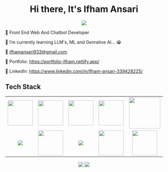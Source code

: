 <body>
  <div align="center">
    <h1> Hi there, It's Ifham Ansari<a href="https://ameenhamza.github.io/Portfolio-theme/"></h1>
  </div>
<p align="center">
<a href="https://github.com/Ifham-Ansari"><img src="https://readme-typing-svg.herokuapp.com/?lines=Front+End+Web+Developer;Chatbot+Developer;Java+Developer;&font=Roboto&size=26&duration=3500&pause=500&center=true&width=500&height=50&color=eab676"></a>
	

🤵 Front End Web And Chatbot Developer 

📓 I’m currently learning LLM's, ML and Genrative AI... 😭

📧  ifhamansari933@gmail.com

🎨 Portfolio: https://portfolio-ifham.netlify.app/

💼 LinkedIn: https://www.linkedin.com/in/ifham-ansari-339428225/

 
<h2>Tech Stack</h2>

<table width="100">
<tr>

 <td align='center'>
        <img src="https://upload.wikimedia.org/wikipedia/commons/thumb/3/38/HTML5_Badge.svg/600px-HTML5_Badge.svg.png"  width="80">
    </td>

<td align='center' width="200">
        <img src="https://cdn.pixabay.com/photo/2017/08/05/11/16/logo-2582747_640.png" width="80">
    </td>

<td align='center' width="200">
        <img src="https://github.com/abranhe/programming-languages-logos/blob/master/src/javascript/javascript.svg" width="80">
    </td>

 <td align='center' width="200">
        <img src="https://www.drupal.org/files/project-images/bootstrap5.jpeg" width="80">
    </td>

 <td align='center' width="200">
        <img src="https://www.vectorlogo.zone/logos/reactjs/reactjs-ar21.svg" width="100">
    </td>
 
</tr>
 
<tr>

<td align='center' width="200">
        <img src="https://logos-world.net/wp-content/uploads/2022/07/Java-Logo.png">
    </td>

<td align='center' width="200">
        <img src="https://upload.wikimedia.org/wikipedia/commons/thumb/c/c3/Python-logo-notext.svg/1200px-Python-logo-notext.svg.png" width="80">
    </td>

<td align='center' width="200">
        <img src="https://1000logos.net/wp-content/uploads/2020/08/MySQL-Logo.png">
    </td>

<td align='center' width="200">
        <img src="https://git-scm.com/images/logos/downloads/Git-Icon-1788C.png" width="80">
    </td>

 <td align='center'>
        <img src="https://encrypted-tbn0.gstatic.com/images?q=tbn:ANd9GcRdiuS4wdOSTmlzl6hpbsggfnf9GDqtZVGyLg&usqp=CAU" width="80">
    </td>

</tr>
 

    
</table>
</p>
<p align="center">
<a href="https://www.linkedin.com/in/ifham-ansari-339428225/"><img src="https://img.shields.io/badge/-Ifham%20Ansari-0077B5?style=flat&logo=Linkedin&logoColor=white"/></a>
<a href="mailto:ifhamansari933@gmail.com"><img src="https://img.shields.io/badge/-ifhamansari933@gmail.com-D14836?style=flat&logo=Gmail&logoColor=white"/></a>
 </p>
 
<br>
